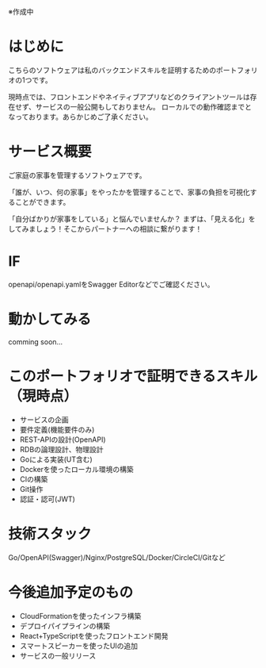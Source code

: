※作成中

# はじめに
こちらのソフトウェアは私のバックエンドスキルを証明するためのポートフォリオの1つです。

現時点では、フロントエンドやネイティブアプリなどのクライアントツールは存在せず、サービスの一般公開もしておりません。
ローカルでの動作確認までとなっております。あらかじめご了承ください。

# サービス概要
ご家庭の家事を管理するソフトウェアです。

「誰が、いつ、何の家事」をやったかを管理することで、家事の負担を可視化することができます。

「自分ばかりが家事をしている」と悩んでいませんか？
まずは、「見える化」をしてみましょう！そこからパートナーへの相談に繋がります！

# IF
openapi/openapi.yamlをSwagger Editorなどでご確認ください。

# 動かしてみる
comming soon...

# このポートフォリオで証明できるスキル（現時点）
- サービスの企画
- 要件定義(機能要件のみ)
- REST-APIの設計(OpenAPI)
- RDBの論理設計、物理設計
- Goによる実装(UT含む)
- Dockerを使ったローカル環境の構築
- CIの構築
- Git操作
- 認証・認可(JWT)

# 技術スタック
Go/OpenAPI(Swagger)/Nginx/PostgreSQL/Docker/CircleCI/Gitなど

# 今後追加予定のもの
- CloudFormationを使ったインフラ構築
- デプロイパイプラインの構築
- React+TypeScriptを使ったフロントエンド開発
- スマートスピーカーを使ったUIの追加
- サービスの一般リリース

